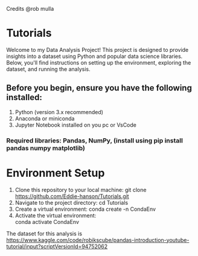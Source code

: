 Credits @rob mulla
# Tutorials
 Welcome to my Data Analysis Project! This project is designed to provide insights into a dataset using Python and popular data science libraries. Below, you'll find instructions on setting up the environment, exploring the dataset, and running the analysis.
 ## Before you begin, ensure you have the following installed:
1. Python (version 3.x recommended)
2. Anaconda or miniconda
3. Jupyter Notebook installed on you pc or VsCode
### Required libraries: Pandas, NumPy,  (install using pip install pandas numpy matplotlib)

# Environment Setup
1. Clone this repository to your local machine:
   git clone https://github.com/Eddie-hanson/Tutorials.git
2. Navigate to the project directory:
  cd Tutorials
3. Create a virtual environment:
  conda create -n CondaEnv
4. Activate the virtual environment:  
  conda activate CondaEnv

The dataset for this analysis is
https://www.kaggle.com/code/robikscube/pandas-introduction-youtube-tutorial/input?scriptVersionId=94752062
